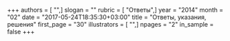+++
authors = [ "",]
slogan = ""
rubric = [ "Ответы",]
year = "2014"
month = "02"
date = "2017-05-24T18:35:30+03:00"
title = "Ответы, указания, решения"
first_page = "30"
illustrators = [ "",]
npages = "2"
in_sample = false
+++
